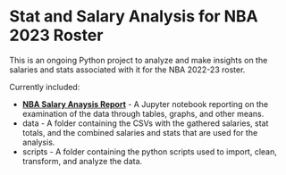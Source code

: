 # Stat and Salary Analysis for NBA 2023 Roster


This is an ongoing Python project to analyze and make insights on the salaries and stats associated with it for the NBA 2022-23 roster. 

Currently included:

- [**NBA Salary Anaysis Report**](./notebooks/NBASalaryAnalysisReport.ipynb) - A Jupyter notebook reporting on the examination of the data through tables, graphs, and other means.
- data - A folder containing the CSVs with the gathered salaries, stat totals, and the combined salaries and stats that are used for the analysis.
- scripts - A folder containing the python scripts used to import, clean, transform, and analyze the data.
